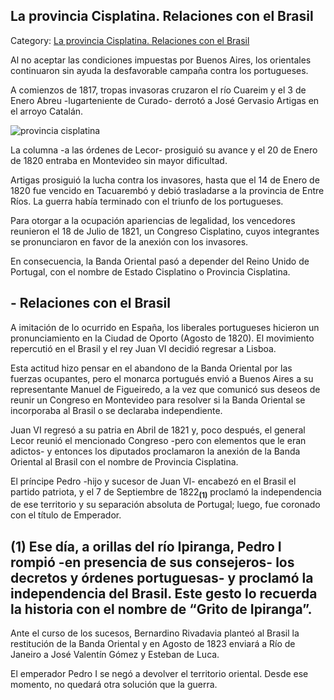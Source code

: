 ## La provincia Cisplatina. Relaciones con el Brasil

Category: [La provincia Cisplatina. Relaciones con el Brasil](http://descubrircorrientes.com.ar/2012/index.php/3675-historia-desde-1814-hasta-la-guerra-de-la-triple-alianza/de-fernandez-blanco-a-atienza-ordenamiento-estadual-1821-1837/la-situacion-politica-en-la-cuenca-del-plata-en-1821-1824/la-provincia-cisplatina-relaciones-con-el-brasil)

Al no aceptar las condiciones impuestas por Buenos Aires, los orientales continuaron sin ayuda la desfavorable campaña contra los portugueses.

A comienzos de 1817, tropas invasoras cruzaron el río Cuareim y el 3 de Enero Abreu -lugarteniente de Curado- derrotó a José Gervasio Artigas en el arroyo Catalán.

![provincia cisplatina](http://descubrircorrientes.com.ar/2012/index.php/3675-historia-desde-1814-hasta-la-guerra-de-la-triple-alianza/de-fernandez-blanco-a-atienza-ordenamiento-estadual-1821-1837/la-situacion-politica-en-la-cuenca-del-plata-en-1821-1824/images/fotos_de_geografia/provincia%20cisplatina.jpg)

La columna -a las órdenes de Lecor- prosiguió su avance y el 20 de Enero de 1820 entraba en Montevideo sin mayor dificultad.

Artigas prosiguió la lucha contra los invasores, hasta que el 14 de Enero de 1820 fue vencido en Tacuarembó y debió trasladarse a la provincia de Entre Ríos. La guerra había terminado con el triunfo de los portugueses.

Para otorgar a la ocupación apariencias de legalidad, los vencedores reunieron el 18 de Julio de 1821, un Congreso Cisplatino, cuyos integrantes se pronunciaron en favor de la anexión con los invasores.

En consecuencia, la Banda Oriental pasó a depender del Reino Unido de Portugal, con el nombre de Estado Cisplatino o Provincia Cisplatina.

## **\- Relaciones con el Brasil**

A imitación de lo ocurrido en España, los liberales portugueses hicieron un pronunciamiento en la Ciudad de Oporto (Agosto de 1820). El movimiento repercutió en el Brasil y el rey Juan VI decidió regresar a Lisboa.

Esta actitud hizo pensar en el abandono de la Banda Oriental por las fuerzas ocupantes, pero el monarca portugués envió a Buenos Aires a su representante Manuel de Figueiredo, a la vez que comunicó sus deseos de reunir un Congreso en Montevideo para resolver si la Banda Oriental se incorporaba al Brasil o se declaraba independiente.

Juan VI regresó a su patria en Abril de 1821 y, poco después, el general Lecor reunió el mencionado Congreso -pero con elementos que le eran adictos- y entonces los diputados proclamaron la anexión de la Banda Oriental al Brasil con el nombre de Provincia Cisplatina.

El príncipe Pedro -hijo y sucesor de Juan VI- encabezó en el Brasil el partido patriota, y el 7 de Septiembre de 1822<sub><strong>(1)</strong></sub> proclamó la independencia de ese territorio y su separación absoluta de Portugal; luego, fue coronado con el título de Emperador.

## **(1)** Ese día, a orillas del río Ipiranga, Pedro I rompió -en presencia de sus consejeros- los decretos y órdenes portuguesas- y proclamó la independencia del Brasil. Este gesto lo recuerda la historia con el nombre de “Grito de Ipiranga”.

Ante el curso de los sucesos, Bernardino Rivadavia planteó al Brasil la restitución de la Banda Oriental y en Agosto de 1823 enviará a Río de Janeiro a José Valentín Gómez y Esteban de Luca.

El emperador Pedro I se negó a devolver el territorio oriental. Desde ese momento, no quedará otra solución que la guerra.